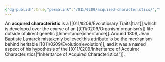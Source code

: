 ```yaml
---
{"dg-publish":true,"permalink":"/011/0209/acquired-characteristics/","title":"Acquired Characteristics","tags":["BIOL422"],"created":"2024-10-03T23:27:39.000-07:00","updated":"2025-01-22T00:16:59.929-08:00"}
---
```


An **acquired characteristic** is a [[011/0209/Evolutionary Traits\|trait]] which is developed over the course of an [[011/0209/Organism\|organism’s]] life outside of direct genetic [[Inheritance\|inheritance]]. Around 1809, Jean Baptiste Lamarck mistakenly believed this attribute to be the mechanism behind heritable [[011/0209/Evolution\|evolution]], and it was a named aspect of his hypothesis of the [[011/0209/Inheritance of Acquired Characteristics\|“Inheritance of Acquired Characteristics”]].